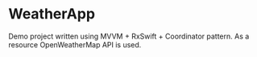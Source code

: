 # WeatherApp

Demo project written using MVVM + RxSwift + Coordinator pattern. As a resource OpenWeatherMap API is used.
